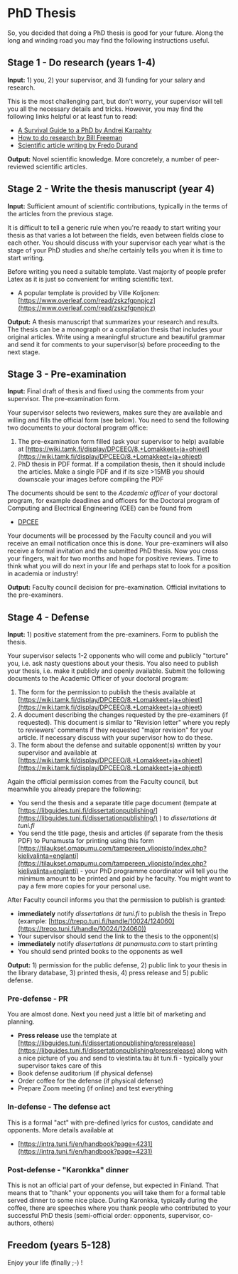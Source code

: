 # PhD Thesis
So, you decided that doing a PhD thesis is good for your future. Along the long and winding road you may find the following instructions useful.

## Stage 1 - Do research (years 1-4)

**Input:** 1) you, 2) your supervisor, and 3) funding for your salary and research.

This is the most challenging part, but don't worry, your supervisor will tell you all the necessary details and tricks. However, you may find the following links helpful or at least fun to read:

 - [A Survival Guide to a PhD by Andrej Karpahty](http://karpathy.github.io/2016/09/07/phd/)
 - [How to do research by Bill Freeman](http://people.csail.mit.edu/billf/publications/How_To_Do_Research.pdf)
 - [Scientific article writing by Fredo Durand](http://people.csail.mit.edu/fredo/FredoBadWriting.pdf)

**Output:** Novel scientific knowledge. More concretely, a number of peer-reviewed scientific articles.

## Stage 2 - Write the thesis manuscript (year 4)

**Input:** Sufficient amount of scientific contributions, typically in the terms of the articles from the previous stage.

It is difficult to tell a generic rule when you're reaady to start writing your thesis as that varies a lot between the fields, even between fields close to each other. You should discuss with your supervisor each year what is the stage of your PhD studies and she/he certainly tells you when it is time to start writing.

Before writing you need a suitable template. Vast majority of people prefer Latex as it is just so convenient for writing scientific text.

* A popular template is provided by Ville Koljonen: [https://www.overleaf.com/read/zskzfgpnpjcz](https://www.overleaf.com/read/zskzfgpnpjcz)

**Output:** A thesis manuscript that summarizes your research and results. The thesis can be a monograph or a compilation thesis that includes your original articles. Write using a meaningful structure and beautiful grammar and send it for comments to your supervisor(s) before proceeding to the next stage.

## Stage 3 - Pre-examination

**Input:** Final draft of thesis and fixed using the comments from your supervisor. The pre-examination form.

Your supervisor selects two reviewers, makes sure they are available and willing and fills the official form (see below). You need to send the following two documents to your doctoral program office:

 1. The pre-examination form filled (ask your supervisor to help) available at [https://wiki.tamk.fi/display/DPCEEO/8.+Lomakkeet+ja+ohjeet](https://wiki.tamk.fi/display/DPCEEO/8.+Lomakkeet+ja+ohjeet)
 2. PhD thesis in PDF format. If a compilation thesis, then it should include the articles. Make a single PDF and if its size >15MB you should downscale your images before compiling the PDF

The documents should be sent to the *Academic officer* of your doctoral program, for example deadlines and officers for the Doctoral program of Computing and Electrical Engineering (CEE) can be found from

* [DPCEE](https://intra.tuni.fi/en/handbook?page=5612)

Your documents will be processed by the Faculty council and you will receive an email notification once this is done. Your pre-examiners will also receive a formal invitation and the submitted PhD thesis. Now you cross your fingers, wait for two months and hope for positive reviews. Time to think what you will do next in your life and perhaps stat to look for a position in academia or industry!

**Output:** Faculty council decision for pre-examination. Official invitations to the pre-examiners.

## Stage 4 - Defense

**Input:** 1) positive statement from the pre-examiners. Form to publish the thesis.

Your supervisor selects 1-2 opponents who will come and publicly "torture" you, i.e. ask nasty questions about your thesis. You also need to publish your thesis, i.e. make it publicly and openly available. Submit the following documents to the Academic Officer of your doctoral program:

 1. The form for the permission to publish the thesis available  at [https://wiki.tamk.fi/display/DPCEEO/8.+Lomakkeet+ja+ohjeet](https://wiki.tamk.fi/display/DPCEEO/8.+Lomakkeet+ja+ohjeet)
 2. A document describing the changes requested by the pre-examiners (if requested). This document is similar to "Revision letter" where you reply to reviewers' comments if they requested "major revision" for your article. If necessary discuss with your supervisor how to do these.
 3. The form about the defense and suitable opponent(s) written by your supervisor and available at [https://wiki.tamk.fi/display/DPCEEO/8.+Lomakkeet+ja+ohjeet](https://wiki.tamk.fi/display/DPCEEO/8.+Lomakkeet+ja+ohjeet)

Again the official permission comes from the Faculty council, but meanwhile you already prepare the following:

 - You send the thesis and a separate title page document (tempate at [https://libguides.tuni.fi/dissertationpublishing/](https://libguides.tuni.fi/dissertationpublishing/) ) to *dissertations ät tuni.fi*
 - You send the title page, thesis and articles (if separate from the thesis PDF) to Punamusta for printing using this form [https://tilaukset.omapumu.com/tampereen_yliopisto/index.php?kielivalinta=englanti](https://tilaukset.omapumu.com/tampereen_yliopisto/index.php?kielivalinta=englanti) - your PhD programme coordinator will tell you the minimum amount to be printed and paid by he faculty. You might want to pay a few more copies for your personal use.

After Faculty council informs you that the permission to publish is granted:

 - **immediately** notify *dissertations ät tuni.fi* to publish the thesis in Trepo (example: [https://trepo.tuni.fi/handle/10024/124060](https://trepo.tuni.fi/handle/10024/124060))
 - Your supervisor should send the link to the thesis to the opponent(s)
 - **immediately** notify *dissertations ät punamusta.com* to start printing
 - You should send printed books to the opponents as well

**Output:** 1) permission for the public defense, 2) public link to your thesis in the library database, 3) printed thesis, 4) press release and 5) public defense.

### Pre-defense - PR
You are almost done. Next you need just a little bit of marketing and planning.

 - **Press release** use the template at [https://libguides.tuni.fi/dissertationpublishing/pressrelease](https://libguides.tuni.fi/dissertationpublishing/pressrelease) along with a nice picture of you and send to viestinta.tau ät tuni.fi - typically your supervisor takes care of this
 - Book defense auditorium (if physical defense)
 - Order coffee for the defense (if physical defense)
 - Prepare Zoom meeting (if online) and test everything

### In-defense - The defense act
This is a formal "act" with pre-defined lyrics for custos, candidate and opponents. More details available at

* [https://intra.tuni.fi/en/handbook?page=4231](https://intra.tuni.fi/en/handbook?page=4231)

### Post-defense -  "Karonkka" dinner
This is not an official part of your defense, but expected in Finland. That means that to "thank" your opponents you will take them for a formal table served dinner to some nice place. During Karonkka, typically during the coffee, there are speeches where you thank people who contributed to your successful PhD thesis (semi-official order: opponents, supervisor, co-authors, others)

## Freedom (years 5-128)

Enjoy your life (finally ;-) !
